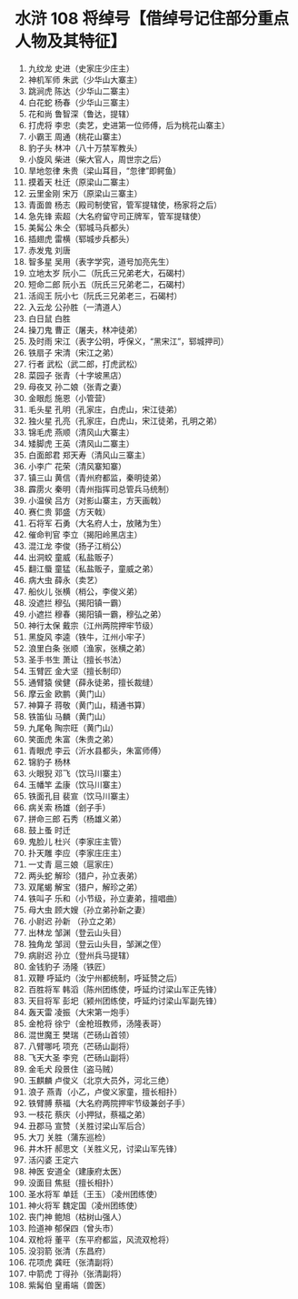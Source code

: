 # 水浒 108 将绰号【借绰号记住部分重点人物及其特征】
1. 九纹龙 史进（史家庄少庄主）
1. 神机军师 朱武（少华山大寨主）
1. 跳涧虎 陈达（少华山二寨主）
1. 白花蛇 杨春（少华山三寨主）
1. 花和尚 鲁智深（鲁达，提辖）
1. 打虎将 李忠（卖艺，史进第一位师傅，后为桃花山寨主）
1. 小霸王 周通（桃花山寨主）
1. 豹子头 林冲（八十万禁军教头）
1. 小旋风 柴进（柴大官人，周世宗之后）
1. 旱地忽律 朱贵（梁山耳目，“忽律”即鳄鱼）
1. 摸着天 杜迁（原梁山二寨主）
1. 云里金刚 宋万（原梁山三寨主）
1. 青面兽 杨志（殿司制使官，管军提辖使，杨家将之后）
1. 急先锋 索超（大名府留守司正牌军，管军提辖使）
1. 美髯公 朱仝（郓城马兵都头）
1. 插翅虎 雷横（郓城步兵都头）
1. 赤发鬼 刘唐
1. 智多星 吴用（表字学究，道号加亮先生）
1. 立地太岁 阮小二（阮氏三兄弟老大，石碣村）
1. 短命二郎 阮小五（阮氏三兄弟老二，石碣村）
1. 活阎王 阮小七（阮氏三兄弟老三，石碣村）
1. 入云龙 公孙胜（一清道人）
1. 白日鼠 白胜
1. 操刀鬼 曹正（屠夫，林冲徒弟）
1. 及时雨 宋江（表字公明，呼保义，“黑宋江”，郓城押司）
1. 铁扇子 宋清（宋江之弟）
1. 行者 武松（武二郎，打虎武松）
1. 菜园子 张青（十字坡黑店）
1. 母夜叉 孙二娘（张青之妻）
1. 金眼彪 施恩（小管营）
1. 毛头星 孔明（孔家庄，白虎山，宋江徒弟）
1. 独火星 孔亮（孔家庄，白虎山，宋江徒弟，孔明之弟）
1. 锦毛虎 燕顺（清风山大寨主）
1. 矮脚虎 王英（清风山二寨主）
1. 白面郎君 郑天寿（清风山三寨主）
1. 小李广 花荣（清风寨知寨）
1. 镇三山 黄信（青州府都监，秦明徒弟）
1. 霹雳火 秦明（青州指挥司总管兵马统制）
1. 小温侯 吕方（对影山寨主，方天画戟）
1. 赛仁贵 郭盛（方天戟）
1. 石将军 石勇（大名府人士，放赌为生）
1. 催命判官 李立（揭阳岭黑店主）
1. 混江龙 李俊（扬子江梢公）
1. 出洞蛟 童威（私盐贩子）
1. 翻江蜃 童猛（私盐贩子，童威之弟）
1. 病大虫 薛永（卖艺）
1. 船伙儿 张横（梢公，李俊义弟）
1. 没遮拦 穆弘（揭阳镇一霸）
1. 小遮拦 穆春（揭阳镇一霸，穆弘之弟）
1. 神行太保 戴宗（江州两院押牢节级）
1. 黑旋风 李逵（铁牛，江州小牢子）
1. 浪里白条 张顺（渔家，张横之弟）
1. 圣手书生 萧让（擅长书法）
1. 玉臂匠 金大坚（擅长制印）
1. 通臂猿 侯健（薛永徒弟，擅长裁缝）
1. 摩云金 欧鹏（黄门山）
1. 神算子 蒋敬（黄门山，精通书算）
1. 铁笛仙 马麟（黄门山）
1. 九尾龟 陶宗旺（黄门山）
1. 笑面虎 朱富（朱贵之弟）
1. 青眼虎 李云（沂水县都头，朱富师傅）
1. 锦豹子 杨林
1. 火眼猊 邓飞（饮马川寨主）
1. 玉幡竿 孟康（饮马川寨主）
1. 铁面孔目 裴宣（饮马川寨主）
1. 病关索 杨雄（刽子手）
1. 拼命三郎 石秀（杨雄义弟）
1. 鼓上蚤 时迁
1. 鬼脸儿 杜兴（李家庄主管）
1. 扑天雕 李应（李家庄庄主）
1. 一丈青 扈三娘（扈家庄）
1. 两头蛇 解珍（猎户，孙立表弟）
1. 双尾蝎 解宝（猎户，解珍之弟）
1. 铁叫子 乐和（小节级，孙立妻弟，擅唱曲）
1. 母大虫 顾大嫂（孙立弟孙新之妻）
1. 小尉迟 孙新 （孙立之弟）
1. 出林龙 邹渊（登云山头目）
1. 独角龙 邹润（登云山头目，邹渊之侄）
1. 病尉迟 孙立（登州兵马提辖）
1. 金钱豹子 汤隆（铁匠）
1. 双鞭 呼延灼（汝宁州都统制，呼延赞之后）
1. 百胜将军 韩滔（陈州团练使，呼延灼讨梁山军正先锋）
1. 天目将军 彭圯（颍州团练使，呼延灼讨梁山军副先锋）
1. 轰天雷 凌振（大宋第一炮手）
1. 金枪将 徐宁（金枪班教师，汤隆表哥）
1. 混世魔王 樊瑞（芒砀山首领）
1. 八臂哪吒 项充（芒砀山副将）
1. 飞天大圣 李兖（芒砀山副将）
1. 金毛犬 段景住（盗马贼）
1. 玉麒麟 卢俊义（北京大员外，河北三绝）
1. 浪子 燕青（小乙，卢俊义家童，擅长相扑）
1. 铁臂膊 蔡福（大名府两院押牢节级兼刽子手）
1. 一枝花 蔡庆（小押狱，蔡福之弟）
1. 丑郡马 宣赞（关胜讨梁山军后合）
1. 大刀 关胜（蒲东巡检）
1. 井木犴 郝思文（关胜义兄，讨梁山军先锋）
1. 活闪婆 王定六
1. 神医 安道全（建康府太医）
1. 没面目 焦挺（擅长相扑）
1. 圣水将军 单廷（王玉）（凌州团练使）
1. 神火将军 魏定国（凌州团练使）
1. 丧门神 鲍旭（枯树山强人）
1. 险道神 郁保四（曾头市）
1. 双枪将 董平（东平府都监，风流双枪将）
1. 没羽箭 张清（东昌府）
1. 花项虎 龚旺（张清副将）
1. 中箭虎 丁得孙（张清副将）
1. 紫髯伯 皇甫端（兽医）
